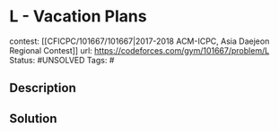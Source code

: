 # L - Vacation Plans

contest: [[CFICPC/101667/101667|2017-2018 ACM-ICPC, Asia Daejeon Regional Contest]]
url: https://codeforces.com/gym/101667/problem/L
Status: #UNSOLVED
Tags: #

## Description

## Solution

